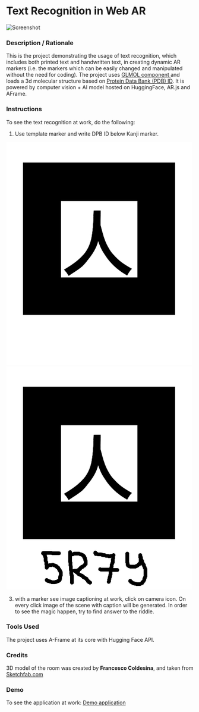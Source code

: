 # Text Recognition in Web AR
![Screenshot](files/screenshot.gif)

### **Description / Rationale**
This is the project demonstrating the usage of text recognition, which includes both printed text and handwritten text, in creating dynamic AR markers (i.e. the markers which can be easily changed and manipulated without the need for coding). The project uses [GLMOL component ](https://github.com/SBUtltmedia/aframe-glmol-component) and loads a 3d molecular structure based on [Protein Data Bank (PDB) ID](https://www.rcsb.org/). It is powered by computer vision + AI model hosted on HuggingFace, AR.js and AFrame. 

### **Instructions**
To see the text recognition at work, do the following:
1. Use template marker and write DPB ID below Kanji marker.

![Template marker](files/template.jpg)
![Marker with handwriting](files/target_1.jpg)

3. with a marker see image captioning at work, click on camera icon. On every click image of the scene with caption will be generated. 
In order to see the magic happen, try to find answer to the riddle. 


### **Tools Used**
The project uses A-Frame at its core with Hugging Face API. 

### **Credits**
<p>3D model of the room was created by <b>Francesco Coldesina</b>, and taken from <a href="https://sketchfab.com/3d-models/big-room-0b5da073be88481091dbef7e55f1d180">Sketchfab.com</a></p>

### **Demo**
To see the application at work: [Demo application](https://image-captioning.glitch.me/)
